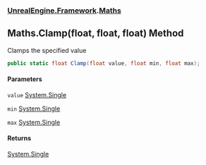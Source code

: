 ### [UnrealEngine.Framework](./UnrealEngine-Framework.md 'UnrealEngine.Framework').[Maths](./Maths.md 'UnrealEngine.Framework.Maths')
## Maths.Clamp(float, float, float) Method
Clamps the specified value  
```csharp
public static float Clamp(float value, float min, float max);
```
#### Parameters
<a name='UnrealEngine-Framework-Maths-Clamp(float_float_float)-value'></a>
`value` [System.Single](https://docs.microsoft.com/en-us/dotnet/api/System.Single 'System.Single')  
  
<a name='UnrealEngine-Framework-Maths-Clamp(float_float_float)-min'></a>
`min` [System.Single](https://docs.microsoft.com/en-us/dotnet/api/System.Single 'System.Single')  
  
<a name='UnrealEngine-Framework-Maths-Clamp(float_float_float)-max'></a>
`max` [System.Single](https://docs.microsoft.com/en-us/dotnet/api/System.Single 'System.Single')  
  
#### Returns
[System.Single](https://docs.microsoft.com/en-us/dotnet/api/System.Single 'System.Single')  
